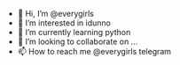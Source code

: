 - 👋 Hi, I’m @everygirls
- 👀 I’m interested in idunno
- 🌱 I’m currently learning python
- 💞️ I’m looking to collaborate on ...
- 📫 How to reach me @everygirls telegram

<!---
everygirls/everygirls is a ✨ special ✨ repository because its `README.md` (this file) appears on your GitHub profile.
You can click the Preview link to take a look at your changes.
--->
